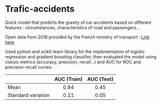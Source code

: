 # Trafic-accidents
Quick model that predicts the gravity of car accidents based on different features : circumstances, characteristics of road and passengers... 

Open data from 2018 provided by the French ministry of transport : [Link here](https://www.data.gouv.fr/fr/datasets/base-de-donnees-accidents-corporels-de-la-circulation/#)

Used python and scikit-learn library for the implementation of logistic regression and gradient boosting classifier, then evaluated the model using classic metrics (accuracy, precision, recall...) and AUC for ROC and precision-recall curves.


|                         | AUC (Train)    | AUC (Test)  |
| ----------------------- |:--------------:|:-----------:| 
| Mean                    | 0.84           | 0.45        |
| Standard variation      | 0.11           |       0.05  | 


